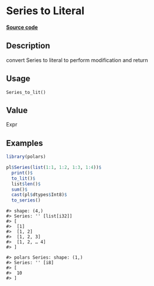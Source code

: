 

# Series to Literal

[**Source code**](https://github.com/pola-rs/r-polars/tree/main/R/series__series.R#L1044)

## Description

convert Series to literal to perform modification and return

## Usage

<pre><code class='language-R'>Series_to_lit()
</code></pre>

## Value

Expr

## Examples

``` r
library(polars)

pl$Series(list(1:1, 1:2, 1:3, 1:4))$
  print()$
  to_lit()$
  list$len()$
  sum()$
  cast(pl$dtypes$Int8)$
  to_series()
```

    #> shape: (4,)
    #> Series: '' [list[i32]]
    #> [
    #>  [1]
    #>  [1, 2]
    #>  [1, 2, 3]
    #>  [1, 2, … 4]
    #> ]

    #> polars Series: shape: (1,)
    #> Series: '' [i8]
    #> [
    #>  10
    #> ]
